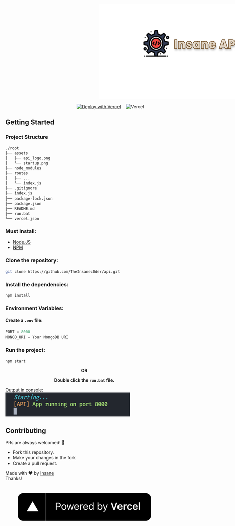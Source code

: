 <img src="assets/api_logo.png" height="300" style="margin-left: 300px; !important">

&nbsp;&nbsp;&nbsp;&nbsp;&nbsp;&nbsp;&nbsp;&nbsp;&nbsp;&nbsp;&nbsp;&nbsp;&nbsp;&nbsp;&nbsp;&nbsp;&nbsp;&nbsp;&nbsp;&nbsp;&nbsp;&nbsp;&nbsp;&nbsp;&nbsp;&nbsp;&nbsp;&nbsp;&nbsp;&nbsp;&nbsp;&nbsp;&nbsp;&nbsp;&nbsp;&nbsp;&nbsp;&nbsp;&nbsp;&nbsp;&nbsp;&nbsp;&nbsp;&nbsp;&nbsp;&nbsp;&nbsp;&nbsp;&nbsp;&nbsp;&nbsp;&nbsp;&nbsp;&nbsp;&nbsp;&nbsp;&nbsp;
[![Deploy with Vercel](https://vercel.com/button)](https://vercel.com/new/clone?repository-url=https%3A%2F%2Fgithub.com%2FTheInsanec0der%2Fapi&project-name=insane-api&repo-name=api)&nbsp;&nbsp;&nbsp;
![Vercel](https://vercelbadge.vercel.app/api/TheInsanec0der/api?style=for-the-badge)&nbsp;&nbsp;&nbsp;

## Getting Started
### Project Structure
```
./root
├── assets
│   ├── api_logo.png
│   └── startup.png
├── node_modules
├── routes
│   ├── ...
│   └── index.js
├── .gitignore
├── index.js
├── package-lock.json
├── package.json
├── README.md
├── run.bat
└── vercel.json
```

### Must Install:
- [Node.JS](https://nodejs.org)
- [NPM](https://npmjs.com)

### Clone the repository:
```bash
git clone https://github.com/TheInsanec0der/api.git
```
### Install the dependencies:
```bash
npm install
```
### Environment Variables:
#### Create a `.env` file:
```js
PORT = 8000
MONGO_URI = Your MongoDB URI
```
### Run the project:
```js
npm start
```
<p align="center"><b>OR</b></p>
<p align="center"><b>Double click the <code>run.bat</code> file.</b></p>


Output in console:
<br>
<img src="assets/startup.png">

## Contributing
PRs are always welcomed! 🙂

- Fork this repository.
- Make your changes in the fork
- Create a pull request.

Made with ❤ by [Insane](https://github.com/TheInsanec0der)
<br>
Thanks!
#

<p align="center">
<img src="assets/vercel.svg" align="center">
</p>
